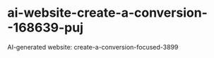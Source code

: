 # ai-website-create-a-conversion--168639-puj
AI-generated website: create-a-conversion-focused-3899

